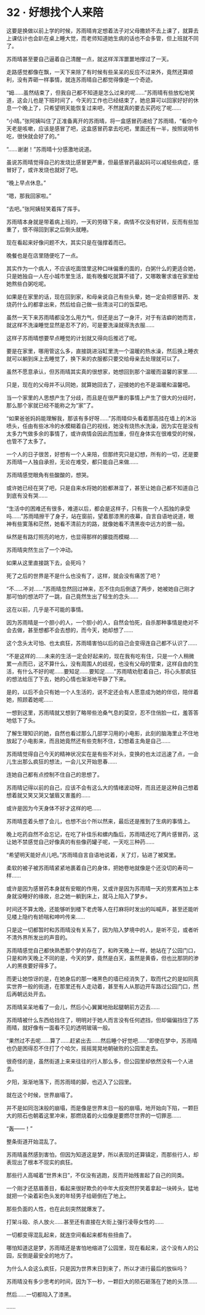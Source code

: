 # 32 · 好想找个人来陪

这要是换做以前上学的时候，苏雨晴肯定想着法子对父母撒娇不去上课了，就算去上课估计也会趴在桌上睡大觉，而老师知道她生病的话也不会多管，但上班就不同了。

苏雨晴甚至要自己逼着自己清醒一点，就这样浑浑噩噩地撑过了一天。

走路感觉都像在飘，一天下来除了有时候有些呆呆的反应不过来外，竟然还算顺利，没有弄砸一样事情，就连苏雨晴自己都觉得像是一个奇迹。

“姆……虽然结束了，但我自己都不知道是怎么过来的呢……”苏雨晴有些放松地笑道，这会儿也是下班时间了，今天的工作也已经结束了，她总算可以回家好好的休息一个晚上了，只希望明天能恢复过来吧，不然就真的要去买药吃了呢……

“小晴。”张阿姨叫住了正准备离开的苏雨晴，将一盒感冒药递给了苏雨晴，“看你今天老是咳嗽，应该是感冒了吧，这盒感冒药拿去吃吧，里面还有一半，按照说明书吃，很快就会好了的。”

“……谢谢！”苏雨晴十分感激地说道。

虽说苏雨晴觉得自己的发烧比感冒更严重，但最感冒药最起码可以减轻些病症，感冒好了，或许发烧也就好了吧。

“晚上早点休息。”

“嗯，那我回家啦。”

“去吧。”张阿姨轻笑着挥了挥手。

苏雨晴本身就是带着病上班的，一天的劳碌下来，病情不仅没有好转，反而有些加重了，恨不得回到家之后倒头就睡。

现在看起来好像问题不大，其实只是在强撑着而已。

晚餐也是在店里随便吃了一点。

其实作为一个病人，不应该吃面馆里这种口味偏重的面的，白粥什么的更适合她，只是她独自一人在小城市里生活，能有晚餐吃就算不错了，又哪敢奢求谁在家里给她熬些白粥吃呢。

如果是在家里的话，现在回到家，和母亲说自己有些头晕，她一定会把感冒药、发烧药什么的都拿出来，然后给自己做一些清淡可口的饭菜吧。

虽然一天下来苏雨晴都没怎么用力气，但还是出了一身汗，对于有洁癖的她而言，就这样不洗澡睡觉显然是忍不了的，可是要洗澡就得洗衣服……

这样子苏雨晴想要早点睡觉的计划就又得向后推迟了呢。

要是在家里，哪用管这么多，直接跳进浴缸里洗一个温暖的热水澡，然后换上睡衣就可以躺到床上去睡觉了，换下来的衣服都只要交给母亲去处理就可以了。

虽然不愿意承认，但苏雨晴其实真的很想家，她想回到那个温暖而温馨的家里……

只是，现在的父母并不认同她，就算她回去了，迎接她的也不是温暖和温馨吧。

当一个家里的人思想产生了分歧，而且是在很严重的事情上产生了很大的分歧时，那么那个家就已经不能称之为“家”了。

“如果爸爸妈妈能理解我，那该有多好呀……”苏雨晴仰头看着那高挂在墙上的沐浴喷头，任由有些冰冷的水模糊着自己的视线，她没有烧热水洗澡，因为实在是没有太多力气做多余的事情了，或许病情会因此而加重，但在身体实在很难受的时候，也管不了太多了。

一个人的日子很苦，好想有一个人来陪，但那终究只是幻想，所有的一切，还是要苏雨晴一人独自承担，无论在难受，都只能自己来做……

苏雨晴感觉眼角有些酸酸的，想哭。

或许她已经在哭了吧，只是自来水将她的脸都淋湿了，甚至让她自己都不知道自己到底有没有哭……

“生活中的困难还有很多，难道以后，都会是这样子，只有我一个人孤独的承受吗……”苏雨晴擦干了身子，站在窗前，望着那漆黑的夜幕，自言自语地说道，眼神有些寞落和茫然，她看不清前方的路，就像她看不清黑夜中远方的景一般。

纵然是有路灯照亮的地方，也显得那样的朦胧而模糊……

苏雨晴突然生出了一个冲动。

如果从这里直接跳下去，会死吗？

死了之后的世界是不是什么也没有了，这样，就会没有痛苦了吧？

“不……不对……”苏雨晴忽然回过神来，忍不住向后倒退了两步，她被她自己刚才那可怕的想法吓了一跳，自己竟然生出了轻生的念头……

这在以前，几乎是不可能的事情。

因为苏雨晴是一个胆小的人，一个胆小的人，自然会怕死，自杀那种事情是绝对不会去做，甚至想都不会去想的，而今天，她却想了……

这个念头太可怕、也太疯狂，苏雨晴害怕以后的自己会变得连自己都不认识了……

“不是这样的……未来的生活一定会好起来的，现在我有吃有住，只是一个人稍微累一点而已，这不算什么，没有周围人的歧视，也没有父母的管束，这样自由的生活，有什么不好的呢……要知足……要知足……”苏雨晴劝慰着自己，将心头那疯狂的想法给压了下去，她的心情也渐渐地平静了下来。

是的，以后不会只有她一个人生活的，说不定还会有人愿意成为她的伴侣，陪伴着她，照顾着她呢……

一想到这里，苏雨晴就又想到了略带些沧桑气息的莫空，忍不住俏脸一红，羞答答地低下了头。

了解生理知识的她，自然也看过那么几部学习用的小电影，此刻的脑海里止不住地放起了小电影来，而且她竟然还有些克制不住，幻想着主角是自己……

苏雨晴觉得自己今天的精神状况实在是有些不对头，变换的也太过迅速了点，一会儿生出那么疯狂的想法，一会儿又开始思春……

连她自己都有点控制不住自己的思想了。

苏雨晴记得以前的自己，应该不会有这么大的情绪波动呀，而且还是这种自己想着想着就又笑又哭又皱眉又害羞的……

或许是因为今天身体不好才这样的吧……

苏雨晴歪着头想了会儿，也想不出个所以然来，最后还是推到了生病的事情上。

晚上吃药自然不会忘记，在吃了补佳乐和螺内酯后，苏雨晴还吃了两片感冒药，这让她不禁感觉自己好像真的有些像药罐子呢，一天吃三种药……

“希望明天能好点儿吧。”苏雨晴自言自语地说着，关了灯，钻进了被窝里。

柔软的被子被苏雨晴紧紧地裹着自己的身体，把她卷地就像是个还没切的寿司一样……

或许是因为感冒药本身就有安眠的作用，又或许是因为苏雨晴一天的劳累再加上本身就没睡好的缘故，总之她一躺到床上，就马上陷入了梦乡。

时间还不算太晚，还能够听到楼下老虎等人在打麻将时发出的叫喊声，甚至还能听见楼上隐约有娇喘和呻吟传来……

只是这一切都暂时和苏雨晴没有关系了，因为陷入梦境中的人，是听不见，或者听不清外界所发出的声音的。

苏雨晴感觉自己都快熟悉那个梦的存在了，和昨天晚上一样，她站在了公园门口，只是和昨天晚上不同的是，今天的梦，竟然是白天，虽然是黄昏，但也比那阴的渗人的黑夜要好得多了。

而更让她惊讶的是，在她身后的那一堵黑色的墙已经消失了，取而代之的是如同真实世界一般的街道，在那里还有人走动着，甚至有人从那边开车路过公园门口，然后再朝远处开去。

苏雨晴呆呆地看了一会儿，然后小心翼翼地抬起腿朝前方迈去……

苏雨晴被什么东西给挡住了，明明对于她人而言没有任何遮挡，但却偏偏挡住了苏雨晴，就好像有一面看不见的透明玻璃一般。

“果然过不去呢……算了……赶紧出去……然后睡个好觉吧……”即使在梦中，苏雨晴也仍是困得忍不住打了个哈欠，摇摇晃晃地朝破败的公园里走去。

很奇怪的是，虽然街道上来来往往的行人那么多，但公园里却依然没有一个人进去。

夕阳，渐渐地落下，而苏雨晴的脚，也迈入了公园里。

就在这个时候，世界崩塌了。

并不是如同泡沫般的崩塌，而是像是世界末日一般的崩塌，地开始向下陷，一颗巨大的陨石也朝着这里冲来，那燃烧着的火焰像是要燃尽世界的一切罪恶……

“轰——！”

整条街道开始混乱了。

苏雨晴虽然感到害怕，但因为知道这是梦，所以表现的还算镇定，而那些行人，却表现出了根本不现实的疯狂。

那些行人高喊着“世界末日”，不仅没有逃跑，反而开始残害起了自己的同类。

一个刚才还慈眉善目，看起来很好欺负的中年大叔突然狞笑着拿起一块砖头，猛地就把一个染着彩色头发的年轻男子给砸倒在了地上。

那些负面的人性，也在此刻突然就爆发了。

打架斗殴、杀人放火……甚至还有直接在大街上强行凌辱女性的……

一切都变得混乱起来，就连空间看起来都有些扭曲了。

哪怕知道这是梦，苏雨晴还是害怕地缩进了公园里，现在看起来，这个没有人的公园，反倒是最安全的地方了。

为什么人会这么疯狂，只是因为世界末日到来了，所以才进行最后的放纵吗？

苏雨晴没有多少思考的时间，因为下一秒，一颗巨大的陨石砸落在了她的头顶……

然后……一切都陷入了漆黑。

……
